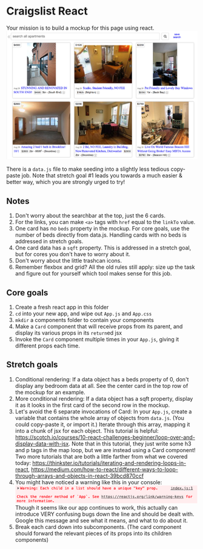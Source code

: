 # Craigslist React

Your mission is to build a mockup for this page using react.
![mockup.png](./mockup.png)

There is a `data.js` file to make seeding into a slightly less tedious copy-paste job. Note that stretch goal #1 leads you towards a much easier & better way, which you are strongly urged to try!

## Notes
1. Don't worry about the searchbar at the top, just the 6 cards.
1. For the links, you can make `<a>` tags with `href` equal to the `linkTo` value.
1. One card has no `beds` property in the mockup. For core goals, use the number of beds directly from data.js. Handling cards with no beds is addressed in stretch goals.
1. One card data has a `sqft` property. This is addressed in a stretch goal, but for cores you don't have to worry about it.
1. Don't worry about the little trashcan icons.
1. Remember flexbox and grid? All the old rules still apply: size up the task and figure out for yourself which tool makes sense for this job.

## Core goals
1. Create a fresh react app in this folder
1. `cd` into your new app, and wipe out `App.js` and `App.css`
1. `mkdir` a components folder to contain your components
1. Make a `Card` component that will receive props from its parent, and display its various props in its `return`ed jsx
1. Invoke the `Card` component multiple times in your `App.js`, giving it different props each time.

## Stretch goals
1. Conditional rendering: If a data object has a beds property of 0, don't display any bedroom data at all. See the center card in the top row of the mockup for an example.
1. More conditional rendering: If a data object has a sqft property, display it as it looks in the first card of the second row in the mockup.
1. Let's avoid the 6 separate invocations of Card: In your `App.js`, create a variable that contains the whole array of objects from `data.js`. (You could copy-paste it, or import it.) Iterate through this array, mapping it into a chunk of jsx for each object. This tutorial is helpful: https://scotch.io/courses/10-react-challenges-beginner/loop-over-and-display-data-with-jsx. Note that in this tutorial, they just write some h3 and p tags in the map loop, but we are instead using a Card component! Two more tutorials that are both a little farther from what we covered today: https://thinkster.io/tutorials/iterating-and-rendering-loops-in-react, https://medium.com/how-to-react/different-ways-to-loop-through-arrays-and-objects-in-react-39bcd870ccf
1. You might have noticed a warning like this in your console:
![key-warning.png](./key-warning.png)
Though it seems like our app continues to work, this actually can introduce VERY confusing bugs down the line and should be dealt with. Google this message and see what it means, and what to do about it.
1. Break each card down into subcomponents. (The card component should forward the relevant pieces of its props into its children components)




